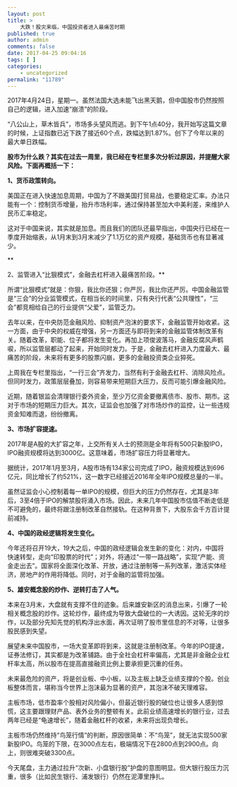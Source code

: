 ```yaml
---
layout: post
title: >
    大跌！股灾来临，中国投资者进入最痛苦时期
published: true
author: admin
comments: false
date: 2017-04-25 09:04:16
tags: [ ]
categories:
    - uncategorized
permalink: "11789"
---
```

2017年4月24日，星期一。虽然法国大选未能飞出黑天鹅，但中国股市仍然按照自己的逻辑，进入加速“崩溃”的阶段。

“八公山上，草木皆兵”，市场多头望风而逃。到下午1点40分，我开始写这篇文章的时候，上证指数已近下跌了接近60个点，跌幅达到1.87%。创下了今年以来的最大单日跌幅。

**股市为什么跌？其实在过去一周里，我已经在专栏里多次分析过原因，并提醒大家风险。下面再概括一下：**

**1、货币政策转向。**

美国正在进入快速加息周期，中国为了不跟美国打贸易战，也要稳定汇率。办法只能有一个：控制货币增量，抬升市场利率，通过保持甚至加大中美利差，来维护人民币汇率稳定。

这对于中国来说，其实就是加息。而且我们的团队还最早指出，中国央行已经在一季度开始缩表，从1月末到3月末减少了1.1万亿的资产规模，基础货币也有显著减少。
  
**
  
2、监管进入“比狠模式”，金融去杠杆进入最痛苦阶段。**

所谓“比狠模式”就是：你狠，我比你还狠；你严厉，我比你还严厉。中国金融监管是“三会”的分业监管模式，在相当长的时间里，只有央行代表“公共理性”，“三会”都竞相给自己的行业提供“父爱”，监管乏力。

去年以来，在中央防范金融风险、抑制资产泡沫的要求下，金融监管开始收紧。这一方面，由于中央的权威在增强，另一方面还与即将到来的金融监管体制改革有关。随着改革，职能、位子都将发生变化。再加上项俊波落马，金融反腐风声鹤唳，所以监管层都动了起来，开始同时发力。于是，金融去杠杆进入力度最大、最痛苦的阶段，未来将有更多的股票闪崩，更多的金融投资类企业猝死。




上周我在专栏里指出，“一行三会”齐发力，当然有利于金融去杠杆、消除风险点。但同时发力，政策层层叠加，则容易带来短期巨大压力，反而可能引爆金融风险。

近期，随着银监会清理银行委外资金，至少万亿资金要撤离债市、股市、期市。这对于市场的短期压力巨大。其次，证监会也加强了对市场炒作的监控，让一些违规资金知难而退，纷纷撤离。

**3、市场扩容提速。**

2017年是A股的大扩容之年，上交所有关人士的预测是全年将有500只新股IPO，IPO融资规模将达到3000亿。这意味着，市场扩容压力将显著增大。

据统计，2017年1月至3月，A股市场有134家公司完成了IPO，融资规模达到696亿元，同比增长了约521%，这一数字已经接近2016年全年IPO规模总量的一半。

虽然证监会小心控制着每一单IPO的规模，但巨大的压力仍然存在，尤其是3年后，3至4倍于IPO的解禁股将涌入市场。因此，未来几年中国股市估值不断走低是不可避免的，最终将跟注册制改革自然接轨。在这种背景下，大股东会千方百计提前减持。

**4、中国的政经逻辑将发生变化。**

今年还将召开19大，19大之后，中国的政经逻辑会发生新的变化：对内，中国将快速转型，走向“印股票的时代”；对外，将通过“一带一路战略”，实现“产能、资金走出去”。国家将全面深化改革、开放，通过注册制等一系列改革，激活实体经济，房地产的作用将降低。同时，对于金融的监管将加强。

**5、雄安概念股的炒作、逆转打击了人气。**

本来在3月末，大盘就有支撑不住的迹象。后来雄安新区的消息出来，引爆了一轮相关概念股的炒作。这轮炒作，最终成为导致大盘破位的一大诱因。这轮无序的炒作，以及部分先知先觉的机构浮出水面，再次证明了股市里信息的不对等，让很多股民感到失望。

展望未来中国股市，一场大变革即将到来，这就是注册制改革。今年的IPO提速，证券法修订，其实都是为改革铺路。由于全社会杠杆率偏高，尤其是非金融企业杠杆率太高，所以股市在提高直接融资比例上要承担更沉重的任务。

未来最危险的资产，将是创业板、中小板，以及主板上缺乏业绩支撑的个股。创业板整体而言，堪称当今世界上泡沫最为显著的资产，其泡沫不破天理难容。

主板市场，低市盈率个股相对风险偏小，但最近银行股的破位也让很多人感到惊慌，这主要跟理财产品、表外业务的整顿有关。此前业绩高速增长的银行业，过去两年已经是“龟速增长”，随着金融杠杆的收紧，未来将出现负增长。

主板市场仍然维持“鸟笼行情”的判断，原因很简单：不“鸟笼”，就无法实现500家新股IPO。鸟笼的下限，在3000点左右，极端情况下在2800点到2900点。向上，则很难突破3300点。

今天尾盘，主力通过拉升“次新、小盘银行股”护盘的意图明显。但大银行股压力沉重，很多（比如民生银行、浦发银行）仍然在泥潭里挣扎。